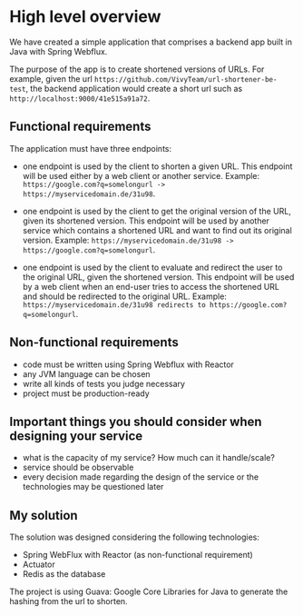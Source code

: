 # High level overview

We have created a simple application that comprises a backend app built in Java with Spring Webflux.

The purpose of the app is to create shortened versions of URLs. For example, given the url `https://github.com/VivyTeam/url-shortener-be-test`, the backend application would create a short url such as `http://localhost:9000/41e515a91a72`.

## Functional requirements

The application must have three endpoints:

- one endpoint is used by the client to shorten a given URL. 
  This endpoint will be used either by a web client or another service.
  Example: `https://google.com?q=somelongurl -> https://myservicedomain.de/31u98`.


- one endpoint is used by the client to get the original version of the URL, given its shortened version.
  This endpoint will be used by another service which contains a shortened URL and want to find out its original version.
  Example: `https://myservicedomain.de/31u98 -> https://google.com?q=somelongurl`.


- one endpoint is used by the client to evaluate and redirect the user to the original URL, given the shortened version.
  This endpoint will be used by a web client when an end-user tries to access the shortened URL and should be redirected to the original URL.
  Example: `https://myservicedomain.de/31u98 redirects to https://google.com?q=somelongurl`.

## Non-functional requirements

- code must be written using Spring Webflux with Reactor
- any JVM language can be chosen
- write all kinds of tests you judge necessary
- project must be production-ready

## Important things you should consider when designing your service

- what is the capacity of my service? How much can it handle/scale?
- service should be observable
- every decision made regarding the design of the service or the technologies may be questioned later


## My solution

The solution was designed considering the following technologies:
- Spring WebFlux with Reactor (as non-functional requirement)
- Actuator
- Redis as the database

The project is using Guava: Google Core Libraries for Java to generate the hashing from the
url to shorten. 

